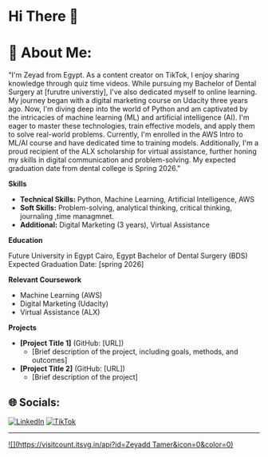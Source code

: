 # Hi There 👋

# 💫 About Me:
"I'm Zeyad from Egypt. As a content creator on TikTok, I enjoy sharing knowledge through quiz time videos. While pursuing my Bachelor of Dental Surgery at [furutre universtiy], I've also dedicated myself to online learning. My journey began with a digital marketing course on Udacity three years ago. Now, I'm diving deep into the world of Python and am captivated by the intricacies of machine learning (ML) and artificial intelligence (AI). I'm eager to master these technologies, train effective models, and apply them to solve real-world problems. Currently, I'm enrolled in the AWS Intro to ML/AI course and have dedicated time to training models. Additionally, I'm a proud recipient of the ALX scholarship for virtual assistance, further honing my skills in digital communication and problem-solving. My expected graduation date from dental college is Spring 2026."

**Skills**

* **Technical Skills:** Python, Machine Learning, Artificial Intelligence, AWS
* **Soft Skills:** Problem-solving, analytical thinking, critical thinking, journaling ,time managmnet.
* **Additional:** Digital Marketing (3 years), Virtual Assistance

**Education**

Future University in Egypt
Cairo, Egypt
Bachelor of Dental Surgery (BDS)
Expected Graduation Date: [spring 2026]

**Relevant Coursework**

* Machine Learning (AWS)
* Digital Marketing (Udacity)
* Virtual Assistance (ALX)

**Projects**

* **[Project Title 1]** (GitHub: [URL])
  * [Brief description of the project, including goals, methods, and outcomes]
* **[Project Title 2]** (GitHub: [URL])
  * [Brief description of the project]



## 🌐 Socials:
[![LinkedIn](https://img.shields.io/badge/LinkedIn-%230077B5.svg?logo=linkedin&logoColor=white)](https://linkedin.com/in/https://www.linkedin.com/in/zead-tamer-1a93a4224 ) [![TikTok](https://img.shields.io/badge/TikTok-%23000000.svg?logo=TikTok&logoColor=white)](https://tiktok.com/@https://www.tiktok.com/@quizmasterhd0?is_from_webapp=1&sender_device=pc ) 




---
[![](https://visitcount.itsvg.in/api?id=Zeyadd Tamer&icon=0&color=0)](https://visitcount.itsvg.in)

<!-- Proudly created with GPRM ( https://gprm.itsvg.in ) -->

